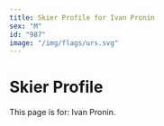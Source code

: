 ```yaml
---
title: Skier Profile for Ivan Pronin
sex: "M"
id: "987"
image: "/img/flags/urs.svg" 
---
```


# Skier Profile

This page is for: Ivan Pronin.
    